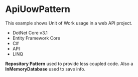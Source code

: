 # ApiUowPattern
This example shows Unit of Work usage in a web API project.

<ul>
  <li> DotNet Core v3.1 </li>
  <li> Entity Framework Core</li>
  <li> C# </li>
  <li> API</li>  
  <li> LINQ</li>
</ul>

<b>Repository Pattern</b> used to provide less coupled code. Also a <b>InMemoryDatabase</b> used to save info.


